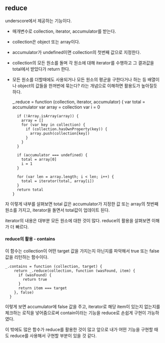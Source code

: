 ## reduce

underscore에서 제공하는 기능이다.
- 매개변수로 collection, iterator, accumulator를 받는다.
- collection은 object 또는 array이다.
- accumulator가 undefined이면 collection의 첫번째 값으로 지정한다.
- collection의 모든 원소를 돌며 각 원소에 대해 iterator를 수행하고 그 결과값을 total에서 받았다가 return 한다.
- 모든 원소를 더할때에도 사용되거나 모든 원소의 평균을 구한다거나 하는 등 배열이나 object의 값들을 한꺼번에 묶는다? 라는 개념으로 이해하면 활용도가 높아질듯 하다.

    _.reduce = function (collection, iterator, accumulator) {
	    var total = accumulator
	    var array = collection
	    var i = 0

	    if (!Array.isArray(array)) {
	      array = []
	      for (var key in collection) {
	        if (collection.hasOwnProperty(key)) {
	          array.push(collection[key])
	        }
	      }
	    }

	    if (accumulator === undefined) {
	      total = array[0]
	      i = 1
	    }

	    for (var len = array.length; i < len; i++) {
	      total = iterator(total, array[i])
	    }
	    return total
	  }

자 이렇게 내부를 살펴보면 total 값은 accumulator가 지정한 값 또는 array의 첫번째 원소를 가지고, iterator을 돌면서 total값이 업데이트 된다.

iterator의 내용은 대부분 모든 원소에 대한 것이 많다. reduce의 활용을 살펴보면 이해가 더 빠르다.

#### reduce의 활용 - contains

이 함수는 collection이 어떤 target 값을 가지는지 아닌지를 파악해서 true 또는 false 값을 리턴하는 함수이다.

    _.contains = function (collection, target) {
	    return _.reduce(collection, function (wasFound, item) {
	      if (wasFound) {
	        return true
	      }
	      return item === target
	    }, false)
	  }

이렇게 보면 accumulator에 false 값을 주고, iterator로 해당 item이 있는지 없는지를 체크하는 로직을 넣어줌으로써 contain이라는 기능을 reduce로 손쉽게 구현이 가능하였다.

이 밖에도 많은 함수가 reduce를 활용한 것이 많고 앞으로 내가 어떤 기능을 구현할 때도 reduce를 사용해서 구현할 부분이 있을 것 같다.